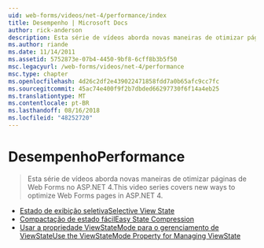 ```yaml
---
uid: web-forms/videos/net-4/performance/index
title: Desempenho | Microsoft Docs
author: rick-anderson
description: Esta série de vídeos aborda novas maneiras de otimizar páginas de Web Forms no ASP.NET 4.
ms.author: riande
ms.date: 11/14/2011
ms.assetid: 5752873e-07b4-4450-9bf8-6cff8b3b5f50
msc.legacyurl: /web-forms/videos/net-4/performance
msc.type: chapter
ms.openlocfilehash: 4d26c2df2e439022471858fdd7a0b65afc9cc7fc
ms.sourcegitcommit: 45ac74e400f9f2b7dbded66297730f6f14a4eb25
ms.translationtype: MT
ms.contentlocale: pt-BR
ms.lasthandoff: 08/16/2018
ms.locfileid: "48252720"
---
```

<a name="performance"></a><span data-ttu-id="1d622-103">Desempenho</span><span class="sxs-lookup"><span data-stu-id="1d622-103">Performance</span></span>
====================
> <span data-ttu-id="1d622-104">Esta série de vídeos aborda novas maneiras de otimizar páginas de Web Forms no ASP.NET 4.</span><span class="sxs-lookup"><span data-stu-id="1d622-104">This video series covers new ways to optimize Web Forms pages in ASP.NET 4.</span></span>


- [<span data-ttu-id="1d622-105">Estado de exibição seletiva</span><span class="sxs-lookup"><span data-stu-id="1d622-105">Selective View State</span></span>](aspnet-4-quick-hit-selective-view-state.md)
- [<span data-ttu-id="1d622-106">Compactação de estado fácil</span><span class="sxs-lookup"><span data-stu-id="1d622-106">Easy State Compression</span></span>](aspnet-4-quick-hit-easy-state-compression.md)
- [<span data-ttu-id="1d622-107">Usar a propriedade ViewStateMode para o gerenciamento de ViewState</span><span class="sxs-lookup"><span data-stu-id="1d622-107">Use the ViewStateMode Property for Managing ViewState</span></span>](how-do-i-use-the-viewstatemode-property-for-managing-viewstate.md)
